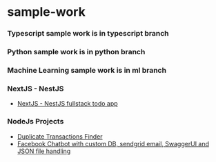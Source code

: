 # sample-work

### Typescript sample work is in  typescript branch
### Python sample work is in  python branch
### Machine Learning sample work is in  ml branch

### NextJS - NestJS
- <a href="https://github.com/hussainwali74/sample-work/tree/nestnext">NextJS - NestJS fullstack todo app</a>

### NodeJs Projects
- <a href="https://github.com/hussainwali74/sample-work/blob/duplicate_transactions_finder/README.md">Duplicate Transactions Finder</a>
- <a href="https://github.com/hussainwali74/sample-work/blob/respondio/README.md">Facebook Chatbot with custom DB, sendgrid email, SwaggerUI and JSON file handling</a>


